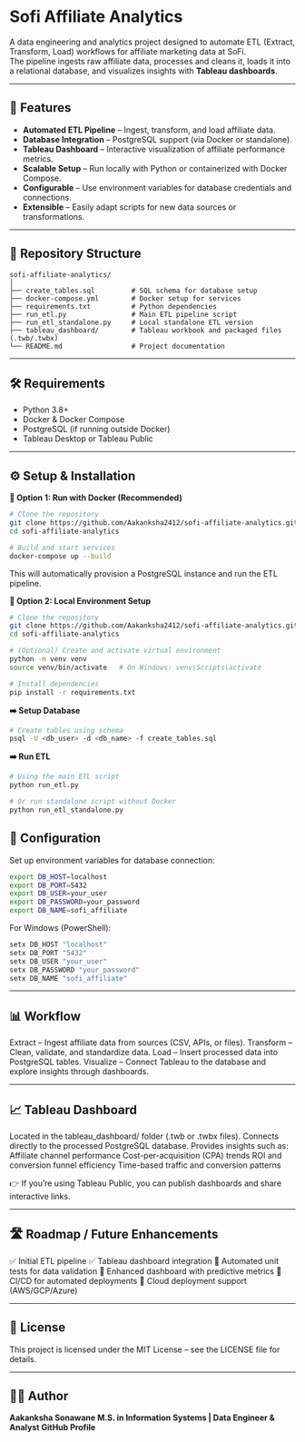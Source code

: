 # Sofi Affiliate Analytics

A data engineering and analytics project designed to automate ETL (Extract, Transform, Load) workflows for affiliate marketing data at SoFi.  
The pipeline ingests raw affiliate data, processes and cleans it, loads it into a relational database, and visualizes insights with **Tableau dashboards**.

---

## 🚀 Features
- **Automated ETL Pipeline** – Ingest, transform, and load affiliate data.
- **Database Integration** – PostgreSQL support (via Docker or standalone).
- **Tableau Dashboard** – Interactive visualization of affiliate performance metrics.
- **Scalable Setup** – Run locally with Python or containerized with Docker Compose.
- **Configurable** – Use environment variables for database credentials and connections.
- **Extensible** – Easily adapt scripts for new data sources or transformations.

---

## 📂 Repository Structure
```plaintext
sofi-affiliate-analytics/
│
├── create_tables.sql         # SQL schema for database setup
├── docker-compose.yml        # Docker setup for services
├── requirements.txt          # Python dependencies
├── run_etl.py                # Main ETL pipeline script
├── run_etl_standalone.py     # Local standalone ETL version
├── tableau_dashboard/        # Tableau workbook and packaged files (.twb/.twbx)
└── README.md                 # Project documentation
```
---

## 🛠️ Requirements
- Python 3.8+
- Docker & Docker Compose
- PostgreSQL (if running outside Docker)
- Tableau Desktop or Tableau Public

---

## ⚙️ Setup & Installation
 **🔹 Option 1: Run with Docker (Recommended)**
 
``` bash
# Clone the repository
git clone https://github.com/Aakanksha2412/sofi-affiliate-analytics.git
cd sofi-affiliate-analytics

# Build and start services
docker-compose up --build

```

This will automatically provision a PostgreSQL instance and run the ETL pipeline.

**🔹 Option 2: Local Environment Setup**

``` bash
# Clone the repository
git clone https://github.com/Aakanksha2412/sofi-affiliate-analytics.git
cd sofi-affiliate-analytics

# (Optional) Create and activate virtual environment
python -m venv venv
source venv/bin/activate   # On Windows: venv\Scripts\activate

# Install dependencies
pip install -r requirements.txt

```
**➡️ Setup Database**

``` bash
# Create tables using schema
psql -U <db_user> -d <db_name> -f create_tables.sql

```
**➡️ Run ETL**

``` bash
# Using the main ETL script
python run_etl.py

# Or run standalone script without Docker
python run_etl_standalone.py

```

## 🔧 Configuration
Set up environment variables for database connection:

``` bash
export DB_HOST=localhost
export DB_PORT=5432
export DB_USER=your_user
export DB_PASSWORD=your_password
export DB_NAME=sofi_affiliate

```

For Windows (PowerShell):

``` bash
setx DB_HOST "localhost"
setx DB_PORT "5432"
setx DB_USER "your_user"
setx DB_PASSWORD "your_password"
setx DB_NAME "sofi_affiliate"

```
---
## 📊 Workflow

Extract – Ingest affiliate data from sources (CSV, APIs, or files).
Transform – Clean, validate, and standardize data.
Load – Insert processed data into PostgreSQL tables.
Visualize – Connect Tableau to the database and explore insights through dashboards.

---

## 📈 Tableau Dashboard

Located in the tableau_dashboard/ folder (.twb or .twbx files).
Connects directly to the processed PostgreSQL database.
Provides insights such as:
Affiliate channel performance
Cost-per-acquisition (CPA) trends
ROI and conversion funnel efficiency
Time-based traffic and conversion patterns

👉 If you’re using Tableau Public, you can publish dashboards and share interactive links.

---

## 🛣️ Roadmap / Future Enhancements

✅ Initial ETL pipeline
✅ Tableau dashboard integration
🔲 Automated unit tests for data validation
🔲 Enhanced dashboard with predictive metrics
🔲 CI/CD for automated deployments
🔲 Cloud deployment support (AWS/GCP/Azure)

---

## 📄 License

This project is licensed under the MIT License – see the LICENSE file for details.

---
## 👩‍💻 Author

**Aakanksha Sonawane
M.S. in Information Systems | Data Engineer & Analyst GitHub Profile**
